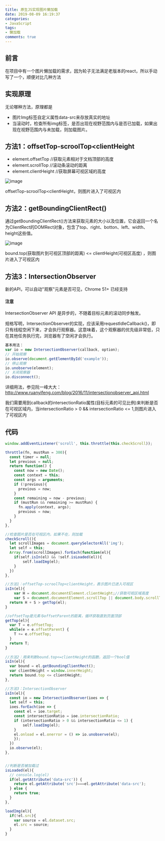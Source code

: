 ```yaml
---
title: 原生JS实现图片懒加载
date: 2019-08-09 16:19:37
categories:
- JavaScript
tags:
- 懒加载
comments: true
---
```


## 前言
在项目中有一个图片懒加载的需求，因为轮子无法满足老版本的react，所以手动写了一个，顺便对比几种方法

<!-- more -->

## 实现原理

无论哪种方法，原理都是
- 图片Img标签自定义属性data-src来存放真实的地址
- 当滚动时，检查所有img标签，是否出现在视野范围内与是否已加载，如果出现在视野范围内与未加载，则加载图片。

## 方法1：offsetTop-scroolTop<clientHeight
- element.offsetTop  //获取元素相对于文档顶部的高度
- element.scrollTop  //滚动条滚动的距离
- element.clientHeight  //获取屏幕可视区域的高度

![image](http://s11.mogucdn.com/mlcdn/c45406/190812_5028a5j1j0bi2idfa76bfdgba2g07_720x405.jpg)

offsetTop-scroolTop<clientHeight，则图片进入了可视区内

## 方法2：getBoundingClientRect()
通过getBoundingClientRect()方法来获取元素的大小以及位置，它会返回一个名为ClientRect的DOMRect对象，包含了top、right、botton、left、width、height这些值。

![image](http://s11.mogucdn.com/mlcdn/c45406/190812_635lj70h9h68d78l0c31agii794if_500x500.jpg)

bound.top(获取图片到可视区顶部的距离) <= clientHeight(可视区高度) ，则图片进入了可视区内

## 方法3：IntersectionObserver
新的API，可以自动"观察"元素是否可见，Chrome 51+ 已经支持

#### 注意
IntersectionObserver API 是异步的，不随着目标元素的滚动同步触发。

规格写明，IntersectionObserver的实现，应该采用requestIdleCallback()，即只有线程空闲下来，才会执行观察器。这意味着，这个观察器的优先级非常低，只在其他任务执行完，浏览器有了空闲才会执行。

```javascript
基本用法：
var io = new IntersectionObserver(callback, option);
// 开始观察
io.observe(document.getElementById('example'));
// 停止观察
io.unobserve(element);
// 关闭观察器
io.disconnect();
```
详细用法，参见阮一峰大大：http://www.ruanyifeng.com/blog/2016/11/intersectionobserver_api.html

我们需要用到callback的intersectionRatio属性(目标元素的可见比例)来判断是否在可视区域内，当intersectionRatio > 0 && intersectionRatio <= 1,则图片进入了可视区内

## 代码
```javascript
window.addEventListener('scroll', this.throttle(this.checkScroll));

throttle(fn, mustRun = 300){
  const timer = null;
  let previous = null;
  return function() {
    const now = new Date();
    const context = this;
    const args = arguments;
    if (!previous){
      previous = now;
    }
    const remaining = now - previous;
    if (mustRun && remaining >= mustRun) {
      fn.apply(context, args);
      previous = now;
    }
  }
},

//检查图片是否在可视区内，如果不在，则加载
checkScroll(){
  let scrollImages = document.querySelectorAll('img');
  let self = this;
  Array.from(scrollImages).forEach(function(el){
    if(self.isIn(el) && !self.isLoaded(el)){
    	self.loadImg(el);
    }
  })
},

//方法1：offsetTop-scroolTop<clientHeight，表示图片已进入可视区
isIn(el){
	var H = document.documentElement.clientHeight;//获取可视区域高度
	var S = document.documentElement.scrollTop || document.body.scrollTop;
  return H + S > getTop(el);
}

//offsetTop是元素与offsetParent的距离，循环获取直到页面顶部
getTop(el){
  var T = e.offsetTop;
  while(e = e.offsetParent) {
  	T += e.offsetTop;
  }
  return T;
}
        
//方法2：用来判断bound.top<=clientHeight的函数，返回一个bool值
isIn(el){
  var bound = el.getBoundingClientRect();
  var clientHeight = window.innerHeight;
  return bound.top <= clientHeight;
}, 

//方法3：IntersectionObserver
isIn(el){
  const io = new IntersectionObserver(ioes => {
  let self = this;
  ioes.forEach(ioe => {
    const el = ioe.target;
    const intersectionRatio = ioe.intersectionRatio;
    if (intersectionRatio > 0 && intersectionRatio <= 1) {
    	self.loadImg(el);
    }
    el.onload = el.onerror = () => io.unobserve(el);
    });
  })
  io.observe(el);
},


//判断是否被加载过
isLoaded(el){
  // console.log(el)
  if(el.getAttribute('data-src')) {
  	return el.getAttribute('src')===el.getAttribute('data-src');
  } else {
  	return true;
  }
},

loadImg(el){
  if(!el.src){
    var source = el.dataset.src;
    el.src = source;
  }
}
```